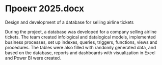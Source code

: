 # Проект 2025.docx

Design and development of a database for selling airline tickets

During the project, a database was developed for a company selling airline tickets. The team created infological and datalogical models, implemented business processes, set up indexes, queries, triggers, functions, views and procedures. The tables were also filled with randomly generated data, and based on the database, reports and dashboards with visualization in Excel and Power BI were created.

